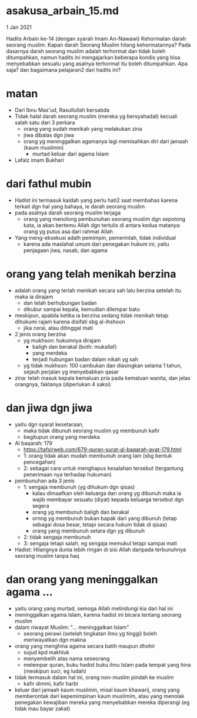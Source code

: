 # asakusa_arbain_15.md
1 Jan 2021

Hadits Arbain ke-14 (dengan syarah Imam An-Nawawi) 
Kehormatan darah seorang muslim.
Kapan darah Seorang Muslim hilang kehormatannya?
Pada dasarnya darah seorang muslim adalah terhormat dan tidak boleh ditumpahkan, 
namun hadits ini mengajarkan beberapa kondis yang bisa menyebabkan sesuatu yang asalnya terhormat itu boleh ditumpahkan. 
Apa saja? dan bagaimana pelajaran2 dari hadits ini?   

# matan
* Dari Ibnu Mas'ud, Rasullullah bersabda
* Tidak halal darah seorang muslim (mereka yg bersyahadat) kecuali salah satu dari 3 perkara
  * orang yang sudah menikah yang melakukan zina
  * jiwa dibalas dgn jiwa
  * orang yg meninggalkan agamanya lagi memisahkan diri dari jamaah (kaum muslimin)
    * murtad keluar dari agama Islam
* Lafalz imam Bukhari

# dari fathul mubin
* Hadist ini termasuk kaidah yang perlu hati2 saat membahas
  karena terkait dgn hal yang bahaya, ie darah seorang muslim
* pada asalnya darah seorang muslim terjaga
  * orang yang menolong pembunuhan seorang muslim dgn sepotong kata, 
    ia akan bertemu Allah dgn tertulis di antara kedua matanya: orang yg putus asa dari rahmat Allah
* Yang meng-eksekusi adalh pemimpin, pemerintah, tidak individual
  * karena ada maslahat umum dari penegakan hukum ini,
    yaitu penjagaan jiwa, nasab, dan agama

# orang yang telah menikah berzina
* adalah orang yang terlah menikah secara sah lalu berzina setelah itu maka ia dirajam
  * dan telah berhubungan badan
  * dikubur sampai kepala, kemudian dilempar batu
* meskipun, apabila ketika ia berzina sedang tidak menikah tetap dihukumi rajam karena
  disifati sbg al-ihshoon
  * jika cerai, atau ditinggal mati
* 2 jenis orang berzina
  * yg mukhson: hukumnya dirajam
    * baligh dan berakal (both: mukallaf)
    * yang merdeka
    * terjadi hubungan badan dalam nikah yg sah
  * yg tidak mukhson: 100 cambukan dan diasingkan selama 1 tahun, sejauh perjalan yg menyebabkan qasar
* zina: telah masuk kepala kemaluan pria pada kemaluan wanita, 
  dan jelas orangnya, faktanya (diperlukan 4 saksi)
  
# dan jiwa dgn jiwa
* yaitu dgn syarat kesetaraan, 
  * maka tidak dibunuh seorang muslim yg membunuh kafir
  * begitupun orang yang merdeka
* Al baqarah: 179
  * https://tafsirweb.com/679-quran-surat-al-baqarah-ayat-179.html
  * 1: orang tidak akan mudah membunuh orang lain (sbg bentuk pencegahan)
  * 2: sebagai cara untuk menghapus kesalahan tersebut (tergantung penerimaan nya terhadap hukuman)
* pembunuhan ada 3 jenis
  * 1: sengaja membunuh (yg dihukum dgn qisas)
    * kalau dimaafkan oleh keluarga dari orang yg dibunuh maka ia wajib membayar sesuatu (diyat)
      kepada keluarga tersebut dgn segera
    * orang yg membunuh baligh dan berakal
    * ornng yg membunuh bukan bapak dari yang dibunuh
      (tetap sebagai dosa besar, tetapi secara hukum tidak di qisas)
    * orang yang membunuh setara dgn yg dibunuh
  * 2: tidak sengaja membunuh
  * 3: sengaja tetapi salah, eg sengaja memukul tetapi sampai mati
* Hadist: Hilangnya dunia lebih ringan di sisi Allah daripada terbunuhnya seorang muslim tanpa haq

# dan orang yang meninggalkan agama ...
* yaitu orang yang murtad, semoga Allah melindungi kia dari hal ini
* meninggalkan agama Islam, karena hadist ini bicara tentang seorang muslim
* dalam riwayat Muslim: "... meninggalkan Islam"
  * seorang perawi (setelah tingkatan ilmu yg tinggi) boleh meriwayatkan dgn makna
* orang yang menghina agama secara batih maupun dhohir
  * sujud kpd makhluk
  * menyembelih atas nama seseorang
  * melempar quran, buku hadist buku ilmu Islam pada tempat yang hina (meskipun suci, eg ludah)
* tidak termasuk dalam hal ini, orang non-muslim pindah ke muslim
  * kafir dimmi, kafir harbi
* keluar dari jamaah kaum muslimin, misal kaum khawarij, orang yang memberontak dari kepemimpinan
  kaum muslimim, atau yang menolak penegakan kewajiban 
  mereka yang menyebabkan mereka diperangi (eg tidak mau bayar zakat)

  

